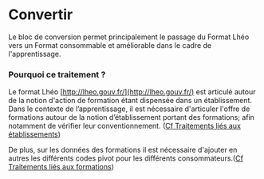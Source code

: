 # Convertir

Le bloc de conversion permet principalement le passage du Format Lhéo vers un Format consommable et améliorable dans le cadre de l'apprentissage. 

### Pourquoi ce traitement  ?

Le format Lhéo [http://lheo.gouv.fr/](http://lheo.gouv.fr/) est articulé autour de la notion d'action de formation étant dispensée dans un établissement.   
Dans le contexte de l’apprentissage, il est nécessaire d'articuler l'offre de formations autour de la notion d’établissement portant des formations; afin notamment de vérifier leur conventionnement. \([Cf Traitements liés aux établissements](../../traitements-scripts/etablissements.md)\)

De plus, sur les données des formations il est nécessaire d'ajouter en autres  les différents codes pivot pour les différents consommateurs.\([Cf Traitements liés aux formations](../../traitements-scripts/traitements-lies-aux-formations.md)\)



